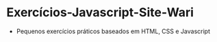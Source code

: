 # Exercícios-Javascript-Site-Wari
- Pequenos exercícios práticos baseados em HTML, CSS e Javascript
